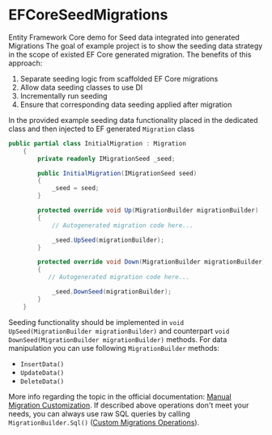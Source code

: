# EFCoreSeedMigrations
Entity Framework Core demo for Seed data integrated into generated Migrations
The goal of example project is to show the seeding data strategy in the scope of existed EF Core generated migration.
The benefits of this approach:
1. Separate seeding logic from scaffolded EF Core migrations
2. Allow data seeding classes to use DI
3. Incrementally run seeding
4. Ensure that corresponding data seeding applied after migration

In the provided example seeding data functionality placed in the dedicated class and then injected to EF generated `Migration` class
```C#
public partial class InitialMigration : Migration
    {
        private readonly IMigrationSeed _seed;

        public InitialMigration(IMigrationSeed seed)
        {
            _seed = seed;
        }

        protected override void Up(MigrationBuilder migrationBuilder)
        {
            // Autogenerated migration code here...

            _seed.UpSeed(migrationBuilder);
        }

        protected override void Down(MigrationBuilder migrationBuilder)
        {
           // Autogenerated migration code here...

            _seed.DownSeed(migrationBuilder);
        }
    }
```

Seeding functionality should be implemented in `void UpSeed(MigrationBuilder migrationBuilder)` and counterpart `void DownSeed(MigrationBuilder migrationBuilder)` methods. 
For data manipulation you can use following `MigrationBuilder` methods:
* `InsertData()`
* `UpdateData()`
* `DeleteData()`

More info regarding the topic in the official documentation: [Manual Migration Customization](https://docs.microsoft.com/en-us/ef/core/modeling/data-seeding#manual-migration-customization "Manual Migration Customizations"). If described above operations don't meet your needs, you can always use raw SQL queries by calling `MigrationBuilder.Sql()` ([Custom Migrations Operations](https://docs.microsoft.com/en-us/ef/core/managing-schemas/migrations/operations#using-migrationbuildersql "Custom Migrations Operations")).
